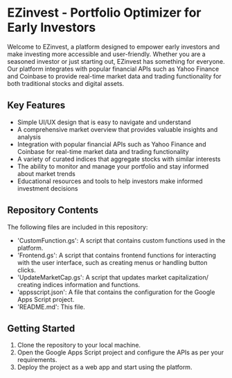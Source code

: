 # EZinvest - Portfolio Optimizer for Early Investors

Welcome to EZinvest, a platform designed to empower early investors and make investing more accessible and user-friendly. Whether you are a seasoned investor or just starting out, EZinvest has something for everyone. Our platform integrates with popular financial APIs such as Yahoo Finance and Coinbase to provide real-time market data and trading functionality for both traditional stocks and digital assets.

## Key Features
* Simple UI/UX design that is easy to navigate and understand
* A comprehensive market overview that provides valuable insights and analysis
* Integration with popular financial APIs such as Yahoo Finance and Coinbase for real-time market data and trading functionality
* A variety of curated indices that aggregate stocks with similar interests
* The ability to monitor and manage your portfolio and stay informed about market trends
* Educational resources and tools to help investors make informed investment decisions

## Repository Contents
The following files are included in this repository:
- 'CustomFunction.gs': A script that contains custom functions used in the platform.
- 'Frontend.gs': A script that contains frontend functions for interacting with the user interface, such as creating menus or handling button clicks.
- 'UpdateMarketCap.gs': A script that updates market capitalization/ creating indices information and functions.
- 'appsscript.json': A file that contains the configuration for the Google Apps Script project.
- 'README.md': This file.

## Getting Started
1. Clone the repository to your local machine.
2. Open the Google Apps Script project and configure the APIs as per your requirements.
3. Deploy the project as a web app and start using the platform.
